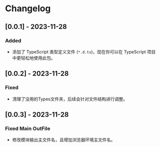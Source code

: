 # Changelog

## [0.0.1] - 2023-11-28

### Added

- 添加了 TypeScript 类型定义文件 (`*.d.ts`)，现在你可以在 TypeScript 项目中更轻松地使用此包。

## [0.0.2] - 2023-11-28

### Fixed

- 清理了没用的Types文件夹，后续会针对文件结构进行调整。

## [0.0.3] - 2023-11-28

### Fixed Main OutFile

- 修改模块输出主文件名，且增加浏览器环境主文件名。
